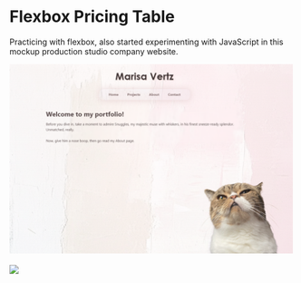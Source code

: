 <h1>Flexbox Pricing Table</h1>
<p>Practicing with flexbox, also started experimenting with JavaScript in this mockup production studio company website.</p>
<a href="https://marisavertz.github.io/portfolio/">
  <img src="https://raw.githubusercontent.com/MarisaVertz/portfolio/refs/heads/main/assets/images/portfolio_screenshot.png" width="500">
</a>
<br><br>
<a href="https://marisavertz.github.io/portfolio/">
  <img src="https://dabuttonfactory.com/button.png?t=View+Project&f=Calibri-Bold&ts=18&tc=fff&hp=45&vp=20&w=134&h=38&c=11&bgt=unicolored&bgc=245c68&be=1">
</a>